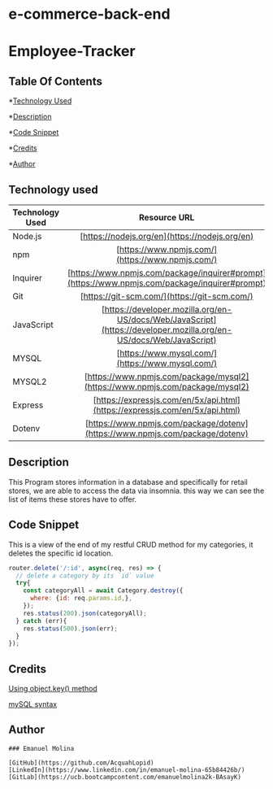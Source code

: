 # e-commerce-back-end
# Employee-Tracker

## Table Of Contents

*[Technology Used](#technology-used)

*[Description](#description)

*[Code Snippet](#code-snippet)

*[Credits](#credits)

*[Author](#author)

## Technology used

| Technology Used         | Resource URL  |
| -------------           |:-------------:|
| Node.js                 | [https://nodejs.org/en](https://nodejs.org/en) | 
| npm                     | [https://www.npmjs.com/](https://www.npmjs.com/)      |
| Inquirer                | [https://www.npmjs.com/package/inquirer#prompt](https://www.npmjs.com/package/inquirer#prompt)
| Git                     | [https://git-scm.com/](https://git-scm.com/)     | 
| JavaScript              | [https://developer.mozilla.org/en-US/docs/Web/JavaScript](https://developer.mozilla.org/en-US/docs/Web/JavaScript) |
| MYSQL                   | [https://www.mysql.com/](https://www.mysql.com/) |
| MYSQL2                  | [https://www.npmjs.com/package/mysql2](https://www.npmjs.com/package/mysql2) |
| Express                 | [https://expressjs.com/en/5x/api.html](https://expressjs.com/en/5x/api.html) |
| Dotenv                  | [https://www.npmjs.com/package/dotenv](https://www.npmjs.com/package/dotenv) |


## Description
This Program stores information in a database and specifically for retail stores, we are able to access the data via insomnia. this way we can see the list of items these stores have to offer.

## Code Snippet
This is a view of the end of my restful CRUD method for my categories, it deletes the specific id location.

```JavaScript
router.delete('/:id', async(req, res) => {
  // delete a category by its `id` value
  try{
    const categoryAll = await Category.destroy({
      where: {id: req.params.id,},
    });
    res.status(200).json(categoryAll);
  } catch (err){
    res.status(500).json(err);
  }
});
```
## Credits
[Using object.key() method](https://developer.mozilla.org/en-US/docs/Web/JavaScript/Reference/Global_Objects/Object/keys)

[mySQL syntax](https://www.mysqltutorial.org/mysql-cheat-sheet.aspx)

## Author
```MD
### Emanuel Molina

[GitHub](https://github.com/AcquahLopid)
[LinkedIn](https://www.linkedin.com/in/emanuel-molina-65b84426b/)
[GitLab](https://ucb.bootcampcontent.com/emanuelmolina2k-BAsayK)

```